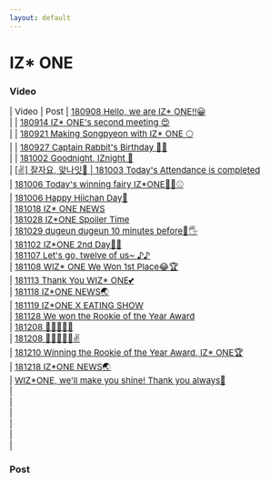 ```yaml
---
layout: default
---
```

<h1>IZ* ONE</h1>

<h3>Video</h3>
<div style="font-size:15px">
  | Video                                                                                                                               | Post
  | <a target="_blank" href="https://www.vlive.tv/video/88099">180908 Hello, we are IZ* ONE!!😀</a><br>                                |  
  | <a target="_blank" href="https://www.vlive.tv/video/89022">180914 IZ* ONE's second meeting 😍</a><br>                              | 
  | <a target="_blank" href="https://www.vlive.tv/video/90003">180921 Making Songpyeon with IZ* ONE 🌕</a><br>                         | 
  | <a target="_blank" href="https://www.vlive.tv/video/90638">180927 Captain Rabbit's Birthday 🐰🎂</a><br>                           | 
  | <a target="_blank" href="https://www.vlive.tv/video/92085">181002 Goodnight, IZnight 🌙</a><br>                                     |  <a target="_blank" href="https://channels.vlive.tv/C1B7AF/celeb/0.8495269?boardId=1977">[✌️] 잘자요, 앚나잇🌙
  | <a target="_blank" href="https://www.vlive.tv/video/92128">181003 Today's Attendance is completed</a><br>
  | <a target="_blank" href="https://www.vlive.tv/video/92604">181006 Today's winning fairy IZ*ONE🧚‍♀️⚾️</a><br>
  | <a target="_blank" href="https://www.vlive.tv/video/92635">181006 Happy Hiichan Day🍓</a><br>
  | <a target="_blank" href="https://www.vlive.tv/video/94535">181018 IZ* ONE NEWS</a><br>
  | <a target="_blank" href="https://www.vlive.tv/video/95977">181028 IZ*ONE Spoiler Time</a><br>
  | <a target="_blank" href="https://www.vlive.tv/video/96158">181029 dugeun dugeun 10 minutes before🙈🖐	</a><br>
  | <a target="_blank" href="https://www.vlive.tv/video/97083">181102 IZ*ONE 2nd Day🙈🙉	</a><br>
  | <a target="_blank" href="https://www.vlive.tv/video/97842">181107 Let's go, twelve of us~ ♪♪	</a><br>
  | <a target="_blank" href="https://www.vlive.tv/video/98031">181108 WIZ* ONE We Won 1st Place😂🏆	</a><br>
  | <a target="_blank" href="https://www.vlive.tv/video/98909">181113 Thank You WIZ* ONE💕</a><br>
  | <a target="_blank" href="https://www.vlive.tv/video/99713">181118 IZ*ONE NEWS🌏	</a><br>
  | <a target="_blank" href="https://www.vlive.tv/video/99363">181119 IZ*ONE X EATING SHOW</a><br>
  | <a target="_blank" href="https://www.vlive.tv/video/101447">181128 We won the Rookie of the Year Award</a><br>
  | <a target="_blank" href="https://www.vlive.tv/video/103136">181208 🧀🌭🍠🐡🍊</a><br>
  | <a target="_blank" href="https://www.vlive.tv/video/103138">181208 🧀🌭🍠🐡🍊✌</a><br>
  | <a target="_blank" href="https://www.vlive.tv/video/103421">181210 Winning the Rookie of the Year Award, IZ* ONE🏆</a><br>
  | <a target="_blank" href="https://www.vlive.tv/video/104790">181218 IZ*ONE NEWS🌏</a><br>
  | <a target="_blank" href="https://channels.vlive.tv/C1B7AF/celeb/1.9653941">WIZ*ONE, we'll make you shine! Thank you always💖</a><br>
  | <a target="_blank" href=""></a><br>
  | <a target="_blank" href=""></a><br>
  | <a target="_blank" href=""></a><br>
  | <a target="_blank" href=""></a><br>
  | <a target="_blank" href=""></a><br>
  | <a target="_blank" href=""></a><br>
</div>

<h3>Post</h3>
